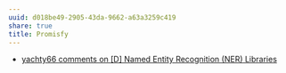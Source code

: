 ```yaml
---
uuid: d018be49-2905-43da-9662-a63a3259c419
share: true
title: Promisfy
---
```

* [yachty66 comments on [D] Named Entity Recognition (NER) Libraries](https://old.reddit.com/r/MachineLearning/comments/105la5f/d_named_entity_recognition_ner_libraries/j7z3ewf/)